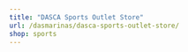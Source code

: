 ```yaml
---
title: "DASCA Sports Outlet Store"
url: /dasmarinas/dasca-sports-outlet-store/
shop: sports
---
```

